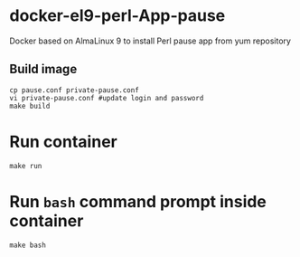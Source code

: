 # docker-el9-perl-App-pause

Docker based on AlmaLinux 9 to install Perl pause app from yum repository

## Build image

```
cp pause.conf private-pause.conf
vi private-pause.conf #update login and password
make build
```

# Run container

```
make run
```

# Run `bash` command prompt inside container

```
make bash
```
